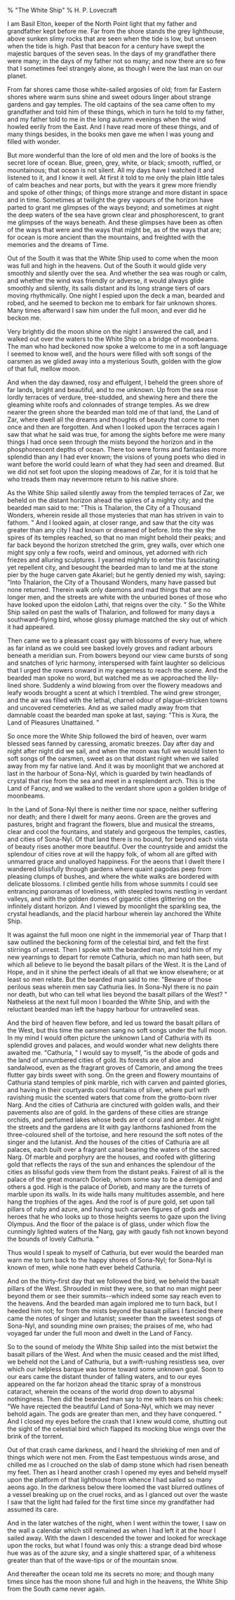 % "The White Ship" 
%  H. P. Lovecraft

        

  

I am Basil Elton, keeper of the North Point light that my father and grandfather kept before
me. Far from the shore stands the grey lighthouse, above sunken slimy rocks that are seen when
the tide is low, but unseen when the tide is high. Past that beacon for a century have swept
the majestic barques of the seven seas. In the days of my grandfather there were many; in the
days of my father not so many; and now there are so few that I sometimes feel strangely alone,
as though I were the last man on our planet.  

  From far shores came those white-sailed argosies of old; from far Eastern shores
where warm suns shine and sweet odours linger about strange gardens and gay temples. The old
captains of the sea came often to my grandfather and told him of these things, which in turn
he told to my father, and my father told to me in the long autumn evenings when the wind howled
eerily from the East. And I have read more of these things, and of many things besides, in the
books men gave me when I was young and filled with wonder.  

  But more wonderful than the lore of old men and the lore of books is the secret
lore of ocean. Blue, green, grey, white, or black; smooth, ruffled, or mountainous; that ocean
is not silent. All my days have I watched it and listened to it, and I know it well. At first
it told to me only the plain little tales of calm beaches and near ports, but with the years
it grew more friendly and spoke of other things; of things more strange and more distant in
space and in time. Sometimes at twilight the grey vapours of the horizon have parted to grant
me glimpses of the ways beyond; and sometimes at night the deep waters of the sea have grown
clear and phosphorescent, to grant me glimpses of the ways beneath. And these glimpses have
been as often of the ways that were and the ways that might be, as of the ways that are; for
ocean is more ancient than the mountains, and freighted with the memories and the dreams of
Time.  

  Out of the South it was that the White Ship used to come when the moon was
full and high in the heavens. Out of the South it would glide very smoothly and silently over
the sea. And whether the sea was rough or calm, and whether the wind was friendly or adverse,
it would always glide smoothly and silently, its sails distant and its long strange tiers of
oars moving rhythmically. One night I espied upon the deck a man, bearded and robed, and he
seemed to beckon me to embark for fair unknown shores. Many times afterward I saw him under
the full moon, and ever did he beckon me.  

  Very brightly did the moon shine on the night I answered the call, and I walked
out over the waters to the White Ship on a bridge of moonbeams. The man who had beckoned now
spoke a welcome to me in a soft language I seemed to know well, and the hours were filled with
soft songs of the oarsmen as we glided away into a mysterious South, golden with the glow of
that full, mellow moon.  

  And when the day dawned, rosy and effulgent, I beheld the green shore of far
lands, bright and beautiful, and to me unknown. Up from the sea rose lordly terraces of verdure,
tree-studded, and shewing here and there the gleaming white roofs and colonnades of strange
temples. As we drew nearer the green shore the bearded man told me of that land, the Land of
Zar, where dwell all the dreams and thoughts of beauty that come to men once and then are forgotten.
And when I looked upon the terraces again I saw that what he said was true, for among the sights
before me were many things I had once seen through the mists beyond the horizon and in the phosphorescent
depths of ocean. There too were forms and fantasies more splendid than any I had ever known;
the visions of young poets who died in want before the world could learn of what they had seen
and dreamed. But we did not set foot upon the sloping meadows of Zar, for it is told that he
who treads them may nevermore return to his native shore.  

  As the White Ship sailed silently away from the templed terraces of Zar, we
beheld on the distant horizon ahead the spires of a mighty city; and the bearded man said to
me:  "This is Thalarion, the City of a Thousand Wonders, wherein reside all those mysteries
that man has striven in vain to fathom. " And I looked again, at closer range, and saw
that the city was greater than any city I had known or dreamed of before. Into the sky the spires
of its temples reached, so that no man might behold their peaks; and far back beyond the horizon
stretched the grim, grey walls, over which one might spy only a few roofs, weird and ominous,
yet adorned with rich friezes and alluring sculptures. I yearned mightily to enter this fascinating
yet repellent city, and besought the bearded man to land me at the stone pier by the huge carven
gate Akariel; but he gently denied my wish, saying:  "Into Thalarion, the City of a Thousand
Wonders, many have passed but none returned. Therein walk only daemons and mad things that are
no longer men, and the streets are white with the unburied bones of those who have looked upon
the eidolon Lathi, that reigns over the city. " So the White Ship sailed on past the walls
of Thalarion, and followed for many days a southward-flying bird, whose glossy plumage matched
the sky out of which it had appeared.  

  Then came we to a pleasant coast gay with blossoms of every hue, where as far
inland as we could see basked lovely groves and radiant arbours beneath a meridian sun. From
bowers beyond our view came bursts of song and snatches of lyric harmony, interspersed with
faint laughter so delicious that I urged the rowers onward in my eagerness to reach the scene.
And the bearded man spoke no word, but watched me as we approached the lily-lined shore. Suddenly
a wind blowing from over the flowery meadows and leafy woods brought a scent at which I trembled.
The wind grew stronger, and the air was filled with the lethal, charnel odour of plague-stricken
towns and uncovered cemeteries. And as we sailed madly away from that damnable coast the bearded
man spoke at last, saying:  "This is Xura, the Land of Pleasures Unattained. "  

  So once more the White Ship followed the bird of heaven, over warm blessed
seas fanned by caressing, aromatic breezes. Day after day and night after night did we sail,
and when the moon was full we would listen to soft songs of the oarsmen, sweet as on that distant
night when we sailed away from my far native land. And it was by moonlight that we anchored
at last in the harbour of Sona-Nyl, which is guarded by twin headlands of crystal that rise
from the sea and meet in a resplendent arch. This is the Land of Fancy, and we walked to the
verdant shore upon a golden bridge of moonbeams.  

  In the Land of Sona-Nyl there is neither time nor space, neither suffering
nor death; and there I dwelt for many aeons. Green are the groves and pastures, bright and fragrant
the flowers, blue and musical the streams, clear and cool the fountains, and stately and gorgeous
the temples, castles, and cities of Sona-Nyl. Of that land there is no bound, for beyond each
vista of beauty rises another more beautiful. Over the countryside and amidst the splendour
of cities rove at will the happy folk, of whom all are gifted with unmarred grace and unalloyed
happiness. For the aeons that I dwelt there I wandered blissfully through gardens where quaint
pagodas peep from pleasing clumps of bushes, and where the white walks are bordered with delicate
blossoms. I climbed gentle hills from whose summits I could see entrancing panoramas of loveliness,
with steepled towns nestling in verdant valleys, and with the golden domes of gigantic cities
glittering on the infinitely distant horizon. And I viewed by moonlight the sparkling sea, the
crystal headlands, and the placid harbour wherein lay anchored the White Ship.  

  It was against the full moon one night in the immemorial year of Tharp that
I saw outlined the beckoning form of the celestial bird, and felt the first stirrings of unrest.
Then I spoke with the bearded man, and told him of my new yearnings to depart for remote Cathuria,
which no man hath seen, but which all believe to lie beyond the basalt pillars of the West.
It is the Land of Hope, and in it shine the perfect ideals of all that we know elsewhere; or
at least so men relate. But the bearded man said to me:  "Beware of those perilous seas
wherein men say Cathuria lies. In Sona-Nyl there is no pain nor death, but who can tell what
lies beyond the basalt pillars of the West? " Natheless at the next full moon I boarded
the White Ship, and with the reluctant bearded man left the happy harbour for untravelled seas.  

  And the bird of heaven flew before, and led us toward the basalt pillars of
the West, but this time the oarsmen sang no soft songs under the full moon. In my mind I would
often picture the unknown Land of Cathuria with its splendid groves and palaces, and would wonder
what new delights there awaited me.  "Cathuria, " I would say to myself,  "is
the abode of gods and the land of unnumbered cities of gold. Its forests are of aloe and sandalwood,
even as the fragrant groves of Camorin, and among the trees flutter gay birds sweet with song.
On the green and flowery mountains of Cathuria stand temples of pink marble, rich with carven
and painted glories, and having in their courtyards cool fountains of silver, where purl with
ravishing music the scented waters that come from the grotto-born river Narg. And the cities
of Cathuria are cinctured with golden walls, and their pavements also are of gold. In the gardens
of these cities are strange orchids, and perfumed lakes whose beds are of coral and amber. At
night the streets and the gardens are lit with gay lanthorns fashioned from the three-coloured
shell of the tortoise, and here resound the soft notes of the singer and the lutanist. And the
houses of the cities of Cathuria are all palaces, each built over a fragrant canal bearing the
waters of the sacred Narg. Of marble and porphyry are the houses, and roofed with glittering
gold that reflects the rays of the sun and enhances the splendour of the cities as blissful
gods view them from the distant peaks. Fairest of all is the palace of the great monarch Dorieb,
whom some say to be a demigod and others a god. High is the palace of Dorieb, and many are the
turrets of marble upon its walls. In its wide halls many multitudes assemble, and here hang
the trophies of the ages. And the roof is of pure gold, set upon tall pillars of ruby and azure,
and having such carven figures of gods and heroes that he who looks up to those heights seems
to gaze upon the living Olympus. And the floor of the palace is of glass, under which flow the
cunningly lighted waters of the Narg, gay with gaudy fish not known beyond the bounds of lovely
Cathuria. "  

  Thus would I speak to myself of Cathuria, but ever would the bearded man warn
me to turn back to the happy shores of Sona-Nyl; for Sona-Nyl is known of men, while none hath
ever beheld Cathuria.  

  And on the thirty-first day that we followed the bird, we beheld the basalt
pillars of the West. Shrouded in mist they were, so that no man might peer beyond them or see
their summits--which indeed some say reach even to the heavens. And the bearded man again
implored me to turn back, but I heeded him not; for from the mists beyond the basalt pillars
I fancied there came the notes of singer and lutanist; sweeter than the sweetest songs of Sona-Nyl,
and sounding mine own praises; the praises of me, who had voyaged far under the full moon and
dwelt in the Land of Fancy.  

  So to the sound of melody the White Ship sailed into the mist betwixt the basalt
pillars of the West. And when the music ceased and the mist lifted, we beheld not the Land of
Cathuria, but a swift-rushing resistless sea, over which our helpless barque was borne toward
some unknown goal. Soon to our ears came the distant thunder of falling waters, and to our eyes
appeared on the far horizon ahead the titanic spray of a monstrous cataract, wherein the oceans
of the world drop down to abysmal nothingness. Then did the bearded man say to me with tears
on his cheek:  "We have rejected the beautiful Land of Sona-Nyl, which we may never behold
again. The gods are greater than men, and they have conquered. " And I closed my eyes before
the crash that I knew would come, shutting out the sight of the celestial bird which flapped
its mocking blue wings over the brink of the torrent.  

  Out of that crash came darkness, and I heard the shrieking of men and of things
which were not men. From the East tempestuous winds arose, and chilled me as I crouched on the
slab of damp stone which had risen beneath my feet. Then as I heard another crash I opened my
eyes and beheld myself upon the platform of that lighthouse from whence I had sailed so many
aeons ago. In the darkness below there loomed the vast blurred outlines of a vessel breaking
up on the cruel rocks, and as I glanced out over the waste I saw that the light had failed for
the first time since my grandfather had assumed its care.  

  And in the later watches of the night, when I went within the tower, I saw
on the wall a calendar which still remained as when I had left it at the hour I sailed away.
With the dawn I descended the tower and looked for wreckage upon the rocks, but what I found
was only this: a strange dead bird whose hue was as of the azure sky, and a single shattered
spar, of a whiteness greater than that of the wave-tips or of the mountain snow.  

  And thereafter the ocean told me its secrets no more; and though many times
since has the moon shone full and high in the heavens, the White Ship from the South came never
again.  
